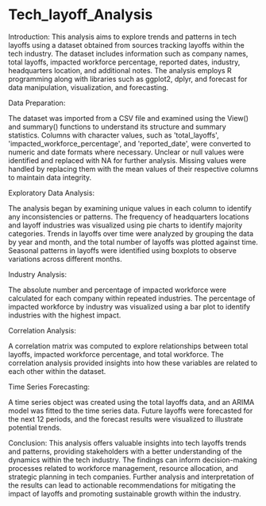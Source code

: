 # Tech_layoff_Analysis
Introduction:
This analysis aims to explore trends and patterns in tech layoffs using a dataset obtained from sources tracking layoffs within the tech industry. The dataset includes information such as company names, total layoffs, impacted workforce percentage, reported dates, industry, headquarters location, and additional notes. The analysis employs R programming along with libraries such as ggplot2, dplyr, and forecast for data manipulation, visualization, and forecasting.

Data Preparation:

The dataset was imported from a CSV file and examined using the View() and summary() functions to understand its structure and summary statistics.
Columns with character values, such as 'total_layoffs', 'impacted_workforce_percentage', and 'reported_date', were converted to numeric and date formats where necessary.
Unclear or null values were identified and replaced with NA for further analysis.
Missing values were handled by replacing them with the mean values of their respective columns to maintain data integrity.

Exploratory Data Analysis:

The analysis began by examining unique values in each column to identify any inconsistencies or patterns.
The frequency of headquarters locations and layoff industries was visualized using pie charts to identify majority categories.
Trends in layoffs over time were analyzed by grouping the data by year and month, and the total number of layoffs was plotted against time.
Seasonal patterns in layoffs were identified using boxplots to observe variations across different months.

Industry Analysis:

The absolute number and percentage of impacted workforce were calculated for each company within repeated industries.
The percentage of impacted workforce by industry was visualized using a bar plot to identify industries with the highest impact.

Correlation Analysis:

A correlation matrix was computed to explore relationships between total layoffs, impacted workforce percentage, and total workforce.
The correlation analysis provided insights into how these variables are related to each other within the dataset.

Time Series Forecasting:

A time series object was created using the total layoffs data, and an ARIMA model was fitted to the time series data.
Future layoffs were forecasted for the next 12 periods, and the forecast results were visualized to illustrate potential trends.

Conclusion:
This analysis offers valuable insights into tech layoffs trends and patterns, providing stakeholders with a better understanding of the dynamics within the tech industry. The findings can inform decision-making processes related to workforce management, resource allocation, and strategic planning in tech companies. Further analysis and interpretation of the results can lead to actionable recommendations for mitigating the impact of layoffs and promoting sustainable growth within the industry.
